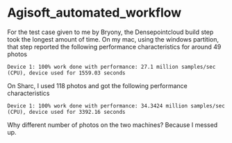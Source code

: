 # Agisoft_automated_workflow

For the test case given to me by Bryony, the Densepointcloud build step took the longest amount of time.
On my mac, using the windows partition, that step reported the following performance characteristics for around 49 photos

```
Device 1: 100% work done with performance: 27.1 million samples/sec (CPU), device used for 1559.03 seconds
```

On Sharc, I used 118 photos and got the following performance characteristics

```
Device 1: 100% work done with performance: 34.3424 million samples/sec (CPU), device used for 3392.16 seconds
```

Why different number of photos on the two machines? Because I messed up.
